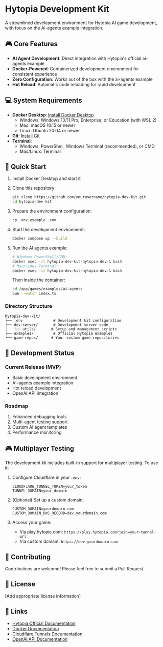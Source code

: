 # Hytopia Development Kit

A streamlined development environment for Hytopia AI game development, with focus on the AI-agents example integration.

## 🎮 Core Features

- **AI Agent Development**: Direct integration with Hytopia's official ai-agents example
- **Docker-Powered**: Containerized development environment for consistent experience
- **Zero Configuration**: Works out of the box with the ai-agents example
- **Hot Reload**: Automatic code reloading for rapid development

## 💻 System Requirements

- **Docker Desktop**: [Install Docker Desktop](https://www.docker.com/products/docker-desktop/)
  - Windows: Windows 10/11 Pro, Enterprise, or Education (with WSL 2)
  - Mac: macOS 10.15 or newer
  - Linux: Ubuntu 20.04 or newer
- **Git**: [Install Git](https://git-scm.com/downloads)
- **Terminal**:
  - Windows: PowerShell, Windows Terminal (recommended), or CMD
  - Mac/Linux: Terminal

## 🚀 Quick Start

1. Install Docker Desktop and start it

2. Clone this repository:
   ```bash
   git clone https://github.com/yourusername/hytopia-dev-kit.git
   cd hytopia-dev-kit
   ```

3. Prepare the environment configuration:
   ```bash
   cp .env.example .env
   ```

4. Start the development environment:
   ```bash
   docker compose up --build
   ```

5. Run the AI agents example:
   ```bash
   # Windows PowerShell/CMD:
   docker exec -it hytopia-dev-kit-hytopia-dev-1 bash
   # Mac/Linux Terminal:
   docker exec -it hytopia-dev-kit-hytopia-dev-1 bash
   ```
   Then inside the container:
   ```bash
   cd /app/games/examples/ai-agents
   bun --watch index.ts
   ```

### Directory Structure

```
hytopia-dev-kit/
├── .env              # Development kit configuration
├── dev-server/       # Development server code
│   └── utils/       # Setup and management scripts
├── examples/         # Official Hytopia examples
└── game-repos/      # Your custom game repositories
```

## 📝 Development Status

### Current Release (MVP)
- Basic development environment
- AI-agents example integration
- Hot reload development
- OpenAI API integration

### Roadmap
1. Enhanced debugging tools
2. Multi-agent testing support
3. Custom AI agent templates
4. Performance monitoring

## 🎮 Multiplayer Testing

The development kit includes built-in support for multiplayer testing. To use it:

1. Configure Cloudflare in your `.env`:
   ```env
   CLOUDFLARE_TUNNEL_TOKEN=your_token
   TUNNEL_DOMAIN=your_domain
   ```

2. (Optional) Set up a custom domain:
   ```env
   CUSTOM_DOMAIN=yourdomain.com
   CUSTOM_DOMAIN_DNS_RECORD=dev.yourdomain.com
   ```

3. Access your game:
   - Via play.hytopia.com: `https://play.hytopia.com?join=your-tunnel-url`
   - Via custom domain: `https://dev.yourdomain.com`

## 🤝 Contributing

Contributions are welcome! Please feel free to submit a Pull Request.

## 📄 License

[Add appropriate license information]

## 🔗 Links

- [Hytopia Official Documentation](https://docs.hytopia.com)
- [Docker Documentation](https://docs.docker.com)
- [Cloudflare Tunnels Documentation](https://developers.cloudflare.com/cloudflare-one/connections/connect-apps)
- [OpenAI API Documentation](https://platform.openai.com/docs) 